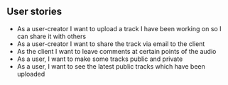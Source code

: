 
## User stories
- As a user-creator I want to upload a track I have been working on so I can share it with others
- As a user-creator I want to share the track via email to the client
- As the client I want to leave comments at certain points of the audio
- As a user, I want to make some tracks public and private
- As a user, I want to see the latest public tracks which have been uploaded
